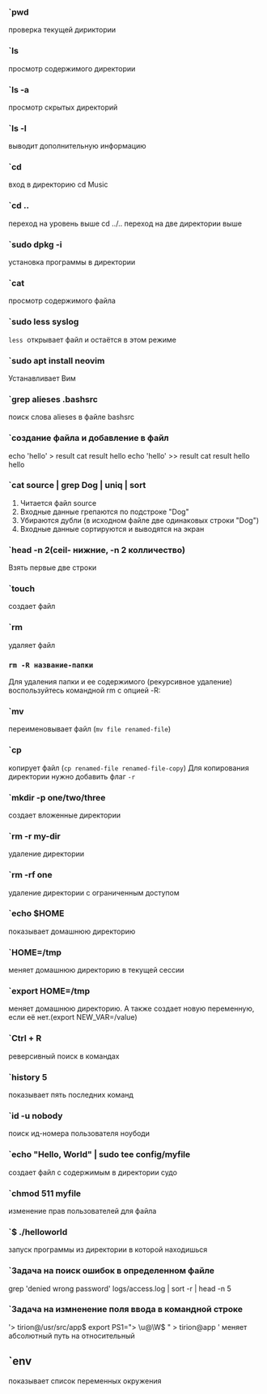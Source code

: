 ### `pwd 
проверка текущей дириктории

### `ls
просмотр содержимого директории

### `ls -a 
просмотр скрытых директорий

### `ls -l 
выводит дополнительную информацию

### `cd 
вход в директорию
cd Music

### `cd ..
переход на уровень выше
cd ../..  переход на две директории выше 

### `sudo dpkg -i
установка программы в директории 

### `cat
просмотр содержимого файла 

### `sudo less syslog
`less`  открывает файл и остаётся в этом режиме

### `sudo apt  install neovim 
Устанавливает Вим

### `grep alieses .bashsrc
поиск слова alieses в файле bashsrc

### `создание файла и добавление в файл
echo 'hello' > result
cat result 
hello
echo 'hello' >> result
cat result
hello hello 

### `cat source | grep Dog | uniq | sort
1.  Читается файл source
2.  Входные данные грепаются по подстроке "Dog"
3.  Убираются дубли (в исходном файле две одинаковых строки "Dog")
4.  Входные данные сортируются и выводятся на экран

### `head -n 2(ceil- нижние, -n 2 колличество)
Взять первые две строки

### `touch 
создает файл

### `rm 
удаляет файл

### `rm -R название-папки`
Для удаления папки и ее содержимого (рекурсивное удаление) воспользуйтесь командной rm с опцией -R:  
 
### `mv
переименовывает файл (```mv file renamed-file```)

### `cp
копирует файл (```cp renamed-file renamed-file-copy```)
Для копирования директории нужно добавить флаг `-r`

### `mkdir -p one/two/three
создает вложенные директории

### `rm -r my-dir
удаление директории 

### `rm -rf one
удаление директории с ограниченным доступом 

### `echo $HOME
показывает домашнюю директорию 

### `HOME=/tmp 
меняет домашнюю директорию в текущей сессии

### `export HOME=/tmp
меняет домашнюю директорию.
А также создает новую переменную, если её нет.(export NEW_VAR=/value)

### `Ctrl + R
реверсивный поиск в командах 

### `history 5
показывает пять последних команд

### `id -u nobody
поиск ид-номера пользователя ноубоди

### `echo "Hello, World" | sudo tee config/myfile
создает файл с содержимым в директории судо

### `chmod 511 myfile 
изменение прав пользователей для файла 

### `$ ./helloworld 
запуск программы из директории в которой находишься   

### `Задача на поиск ошибок в определенном файле
grep 'denied wrong password' logs/access.log | sort -r | head -n 5

### `Задача на измненение поля ввода в командной строке
 '> tirion@/usr/src/app$ export PS1="> \u@\W$ "        > tirion@app '
 меняет абсолютный путь на относительный

## `env 
показывает список переменных окружения 


 

